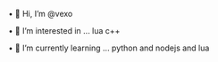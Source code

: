 • 👋 Hi, I’m @vexo





• 👀 I’m interested in ... lua c++







• 🌱 I’m currently learning ... python and nodejs and lua
